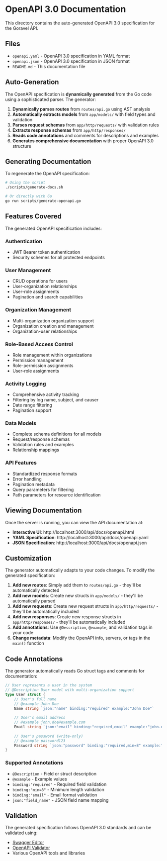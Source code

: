 # OpenAPI 3.0 Documentation

This directory contains the auto-generated OpenAPI 3.0 specification for the Goravel API.

## Files

- `openapi.yaml` - OpenAPI 3.0 specification in YAML format
- `openapi.json` - OpenAPI 3.0 specification in JSON format
- `README.md` - This documentation file

## Auto-Generation

The OpenAPI specification is **dynamically generated** from the Go code using a sophisticated parser. The generator:

1. **Dynamically parses routes** from `routes/api.go` using AST analysis
2. **Automatically extracts models** from `app/models/` with field types and validation
3. **Parses request schemas** from `app/http/requests/` with validation rules
4. **Extracts response schemas** from `app/http/responses/` 
5. **Reads code annotations** and comments for descriptions and examples
6. **Generates comprehensive documentation** with proper OpenAPI 3.0 structure

## Generating Documentation

To regenerate the OpenAPI specification:

```bash
# Using the script
./scripts/generate-docs.sh

# Or directly with Go
go run scripts/generate-openapi.go
```

## Features Covered

The generated OpenAPI specification includes:

### Authentication
- JWT Bearer token authentication
- Security schemes for all protected endpoints

### User Management
- CRUD operations for users
- User-organization relationships
- User-role assignments
- Pagination and search capabilities

### Organization Management
- Multi-organization organization support
- Organization creation and management
- Organization-user relationships

### Role-Based Access Control
- Role management within organizations
- Permission management
- Role-permission assignments
- User-role assignments

### Activity Logging
- Comprehensive activity tracking
- Filtering by log name, subject, and causer
- Date range filtering
- Pagination support

### Data Models
- Complete schema definitions for all models
- Request/response schemas
- Validation rules and examples
- Relationship mappings

### API Features
- Standardized response formats
- Error handling
- Pagination metadata
- Query parameters for filtering
- Path parameters for resource identification

## Viewing Documentation

Once the server is running, you can view the API documentation at:

- **Interactive UI**: http://localhost:3000/api/docs/openapi.html
- **YAML Specification**: http://localhost:3000/api/docs/openapi.yaml
- **JSON Specification**: http://localhost:3000/api/docs/openapi.json

## Customization

The generator automatically adapts to your code changes. To modify the generated specification:

1. **Add new routes**: Simply add them to `routes/api.go` - they'll be automatically detected
2. **Add new models**: Create new structs in `app/models/` - they'll be automatically parsed
3. **Add new requests**: Create new request structs in `app/http/requests/` - they'll be automatically included
4. **Add new responses**: Create new response structs in `app/http/responses/` - they'll be automatically included
5. **Add annotations**: Use `@Description`, `@example`, and validation tags in your code
6. **Change metadata**: Modify the OpenAPI info, servers, or tags in the `main()` function

## Code Annotations

The generator automatically reads Go struct tags and comments for documentation:

```go
// User represents a user in the system
// @Description User model with multi-organization support
type User struct {
    // User's full name
    // @example John Doe
    Name string `json:"name" binding:"required" example:"John Doe"`
    
    // User's email address
    // @example john.doe@example.com
    Email string `json:"email" binding:"required,email" example:"john.doe@example.com"`
    
    // User's password (write-only)
    // @example password123
    Password string `json:"password" binding:"required,min=8" example:"password123"`
}
```

### Supported Annotations

- `@Description` - Field or struct description
- `@example` - Example values
- `binding:"required"` - Required field validation
- `binding:"min=8"` - Minimum length validation
- `binding:"email"` - Email format validation
- `json:"field_name"` - JSON field name mapping

## Validation

The generated specification follows OpenAPI 3.0 standards and can be validated using:

- [Swagger Editor](https://editor.swagger.io/)
- [OpenAPI Validator](https://apitools.dev/openapi-validator/)
- Various OpenAPI tools and libraries 